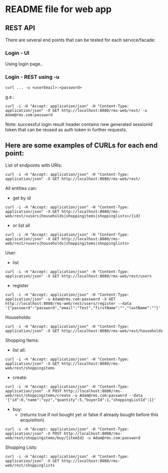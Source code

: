 # README file for web app

## REST API

There are several end points that can be tested for each service/facade:

### Login - UI

Using login page..


### Login - REST using -u

```
curl ... -u <userEmail>:<password>
```

g.e.:

```
curl -i -H "Accept: application/json" -H "Content-Type: application/json" -X GET http://localhost:8080/rms-web/rest/ -u Adam@rms.com:password
```

Note: successful login result header contains new generated sessionId token that can be reused as auth token in further requests.

## Here are some examples of CURLs for each end point: 

List of endpoints with URIs:


```
curl -i -H "Accept: application/json" -H "Content-Type: application/json" -X GET http://localhost:8080/rms-web/rest/
```

All entities can:

- get by id

```
curl -i -H "Accept: application/json" -H "Content-Type: application/json" -X GET http://localhost:8080/rms-web/rest/<users|households|shoppingitems|shoppinglists>/{id}
```

- or list all

```
curl -i -H "Accept: application/json" -H "Content-Type: application/json" -X GET http://localhost:8080/rms-web/rest/<users|households|shoppingitems|shoppinglists>
```

User:

 - list
 
```
curl -i -H "Accept: application/json" -H "Content-Type: application/json" -X GET http://localhost:8080/rms-web/rest/users
```

- register 

```
curl -i -H "Accept: application/json" -H "Content-Type: application/json" -u Adam@rms.com:password -X GET http://localhost:8080/rms-web/rest/users/register --data '{"password":"password","email":"Test","firstName":"","lastName":""}'
```

Households:

```
curl -i -H "Accept: application/json" -H "Content-Type: application/json" -X GET http://localhost:8080/rms-web/rest/households
```

Shopping Items:

- list all:

```
curl -i -H "Accept: application/json" -H "Content-Type: application/json" -X GET http://localhost:8080/rms-web/rest/shoppingitems
```

- create:

```
curl -i -H "Accept: application/json" -H "Content-Type: application/json" -X POST http://localhost:8080/rms-web/rest/shoppingitems/create -u Adam@rms.com:password --data '{"id":0,"name":"xyz","quantity":5,"buyerId":1,"shoppingListId":1}'

```

- buy:
    - (returns true if not bought yet or false if already bought before this acquisition) 

```
curl -i -H "Accept: application/json" -H "Content-Type: application/json" -X POST http://localhost:8080/rms-web/rest/shoppingitems/buy/{itemId} -u Adam@rms.com:password
```



Shopping Lists:

```
curl -i -H "Accept: application/json" -H "Content-Type: application/json" -X GET http://localhost:8080/rms-web/rest/shoppinglists
```
